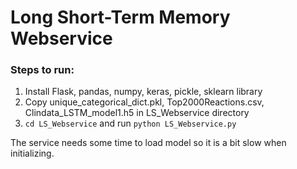 Long Short-Term Memory Webservice
=======================================

### Steps to run:
1. Install Flask, pandas, numpy, keras, pickle, sklearn library
2. Copy unique_categorical_dict.pkl, Top2000Reactions.csv, Clindata_LSTM_model1.h5 in LS_Webservice directory
3. `cd LS_Webservice` and run `python LS_Webservice.py`

The service needs some time to load model so it is a bit slow when initializing.